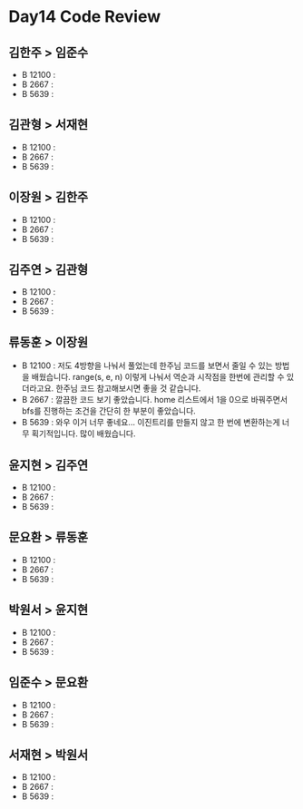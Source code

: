 # Day14 Code Review

## 김한주 > 임준수
- B 12100 :
- B 2667 :
- B 5639 :
## 김관형 > 서재현
- B 12100 :
- B 2667 :
- B 5639 :
## 이장원 > 김한주
- B 12100 :
- B 2667 :
- B 5639 :
## 김주연 > 김관형
- B 12100 :
- B 2667 :
- B 5639 :
## 류동훈 > 이장원
- B 12100 : 저도 4방향을 나눠서 풀었는데 한주님 코드를 보면서 줄일 수 있는 방법을 배웠습니다. range(s, e, n) 이렇게 나눠서 역순과 시작점을 한번에 관리할 수 있더라고요. 한주님 코드 참고해보시면 좋을 것 같습니다.
- B 2667 : 깔끔한 코드 보기 좋았습니다. home 리스트에서 1을 0으로 바꿔주면서 bfs를 진행하는 조건을 간단히 한 부분이 좋았습니다.
- B 5639 : 와우 이거 너무 좋네요... 이진트리를 만들지 않고 한 번에 변환하는게 너무 획기적입니다. 많이 배웠습니다.
## 윤지현 > 김주연
- B 12100 :
- B 2667 :
- B 5639 :
## 문요환 > 류동훈
- B 12100 :
- B 2667 :
- B 5639 :
## 박원서 > 윤지현
- B 12100 :
- B 2667 :
- B 5639 :
## 임준수 > 문요환
- B 12100 :
- B 2667 :
- B 5639 :
## 서재현 > 박원서
- B 12100 :
- B 2667 :
- B 5639 :
